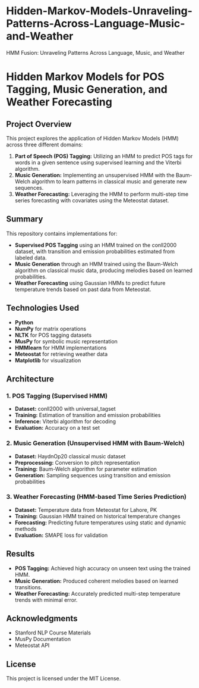 # Hidden-Markov-Models-Unraveling-Patterns-Across-Language-Music-and-Weather
HMM Fusion: Unraveling Patterns Across Language, Music, and Weather

# Hidden Markov Models for POS Tagging, Music Generation, and Weather Forecasting

## Project Overview

This project explores the application of Hidden Markov Models (HMM) across three different domains:

1. **Part of Speech (POS) Tagging:** Utilizing an HMM to predict POS tags for words in a given sentence using supervised learning and the Viterbi algorithm.
2. **Music Generation:** Implementing an unsupervised HMM with the Baum-Welch algorithm to learn patterns in classical music and generate new sequences.
3. **Weather Forecasting:** Leveraging the HMM to perform multi-step time series forecasting with covariates using the Meteostat dataset.

## Summary

This repository contains implementations for:
- **Supervised POS Tagging** using an HMM trained on the conll2000 dataset, with transition and emission probabilities estimated from labeled data.
- **Music Generation** through an HMM trained using the Baum-Welch algorithm on classical music data, producing melodies based on learned probabilities.
- **Weather Forecasting** using Gaussian HMMs to predict future temperature trends based on past data from Meteostat.

## Technologies Used

- **Python**
- **NumPy** for matrix operations
- **NLTK** for POS tagging datasets
- **MusPy** for symbolic music representation
- **HMMlearn** for HMM implementations
- **Meteostat** for retrieving weather data
- **Matplotlib** for visualization

## Architecture

### 1. POS Tagging (Supervised HMM)
- **Dataset:** conll2000 with universal_tagset
- **Training:** Estimation of transition and emission probabilities
- **Inference:** Viterbi algorithm for decoding
- **Evaluation:** Accuracy on a test set

### 2. Music Generation (Unsupervised HMM with Baum-Welch)
- **Dataset:** HaydnOp20 classical music dataset
- **Preprocessing:** Conversion to pitch representation
- **Training:** Baum-Welch algorithm for parameter estimation
- **Generation:** Sampling sequences using transition and emission probabilities

### 3. Weather Forecasting (HMM-based Time Series Prediction)
- **Dataset:** Temperature data from Meteostat for Lahore, PK
- **Training:** Gaussian HMM trained on historical temperature changes
- **Forecasting:** Predicting future temperatures using static and dynamic methods
- **Evaluation:** SMAPE loss for validation

## Results

- **POS Tagging:** Achieved high accuracy on unseen text using the trained HMM.
- **Music Generation:** Produced coherent melodies based on learned transitions.
- **Weather Forecasting:** Accurately predicted multi-step temperature trends with minimal error.


## Acknowledgments

- Stanford NLP Course Materials
- MusPy Documentation
- Meteostat API

## License

This project is licensed under the MIT License.
